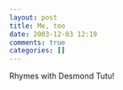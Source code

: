 ```yaml
---
layout: post
title: Me, too
date: 2003-12-03 12:19
comments: true
categories: []
---
```

Rhymes with Desmond Tutu!
